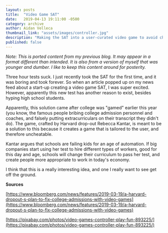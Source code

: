 ```yaml
---
layout: posts
title:  "Video Game SAT"
date:   2019-04-13 19:11:00 -0500
category: archive
author: Aidan Velleca
thumbnail_link: "assets/images/controller.jpg"
description: "Making the SAT into a user-curated video game to avoid cheating"
published: false
---
```

*Note: This is ported content from my previous blog. It may appear in a format different than intended. It is also from a version of myself that was younger and dumber. I like to keep this content around for posterity.*

Three hour tests suck. I just recently took the SAT for the first time, and it was boring and took forever. So when an article popped up on my news feed about a start-up creating a video game SAT, I was super excited. However, apparently this new test has another reason to exist, besides hyping high school students. 

Apparently, this solution came after college was "gamed" earlier this year (you know, the famous people bribing college admission personnel and coaches, and falsely putting extracurriculars on their transcript they didn't do). The game, crafted by Harvard drop-out Rebecca Kantar, is meant to be a solution to this because it creates a game that is tailored to the user, and therefore uncheatable. 

Kantar argues that schools are failing kids for an age of automation. If big companies start using her test to hire different types of workers, good for this day and age, schools will change their curriculum to pass her test, and create people more appropriate to work in today's economy. 

I think that this is a really interesting idea, and one I really want to see get off the ground. 

**Sources** 

[https://www.bloomberg.com/news/features/2019-03-19/a-harvard-dropout-s-plan-to-fix-college-admissions-with-video-games](https://www.bloomberg.com/news/features/2019-03-19/a-harvard-dropout-s-plan-to-fix-college-admissions-with-video-games) 

[https://pixabay.com/photos/video-games-controller-play-fun-893225/](https://pixabay.com/photos/video-games-controller-play-fun-893225/)